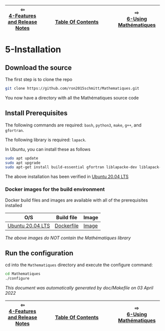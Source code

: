 
| ⇦ <br />[4-Features and Release Notes](release-notes.md)  | <br />[Table Of Contents](toc.md)<br /> <img width=1000/> | ⇨ <br />[6-Using Mathématiques](using-mathematiques.md)   |
| ----------- | ----------- | ----------- |



# 5-Installation



## Download the source

The first step is to clone the repo

```bash
git clone https://github.com/ron2015schmitt/Mathematiques.git
```

You now have a directory with all the Mathématiques source code

## Install Prerequisites

The following commands are required: `bash`, `python3`, `make`, `g++`, and `gfortran`.

The following library is required: `lapack`.

In Ubuntu, you can install these as follows
```bash
sudo apt update
sudo apt upgrade
sudo apt-get install build-essential gfortran liblapacke-dev liblapack-doc
```
The above installation has been verified in [Ubuntu 20.04 LTS](https://releases.ubuntu.com/20.04/)

<a name="docker-images"></a>
### Docker images for the build environment

Docker build files and images are available with all of the prerequisites installed

| O/S  | Build file | Image |
| ----------- | ----------- | ----------- |
| [Ubuntu 20.04 LTS](https://releases.ubuntu.com/20.04/) | [Dockerfile](https://github.com/ron2015schmitt/Mathematiques/tree/master/docker/ubuntu-20.04) | [Image](https://hub.docker.com/repository/docker/electron2015/ubuntu-20.04-mathq-env) |

*The above images do NOT contain the Mathématiques library*

## Run the configuration

cd into the ```Mathematiques``` directory and execute the configure command:

```bash
cd Mathematiques
./configure
```



_This document was automatically generated by doc/Makefile on 03 April 2022_


| ⇦ <br />[4-Features and Release Notes](release-notes.md)  | <br />[Table Of Contents](toc.md)<br /> <img width=1000/> | ⇨ <br />[6-Using Mathématiques](using-mathematiques.md)   |
| ----------- | ----------- | ----------- |
